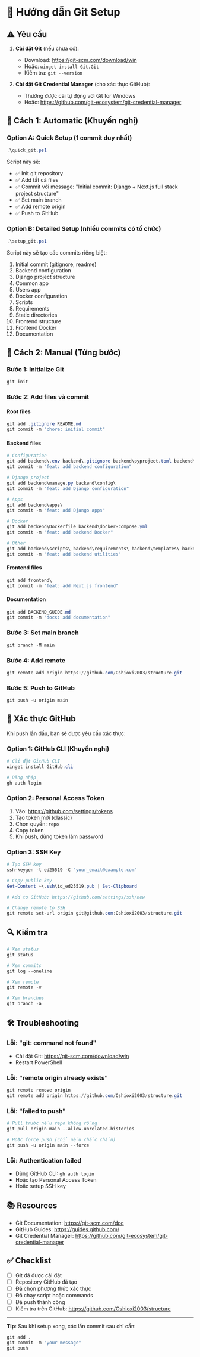 # 📝 Hướng dẫn Git Setup

## ⚠️ Yêu cầu

1. **Cài đặt Git** (nếu chưa có):
   - Download: https://git-scm.com/download/win
   - Hoặc: `winget install Git.Git`
   - Kiểm tra: `git --version`

2. **Cài đặt Git Credential Manager** (cho xác thực GitHub):
   - Thường được cài tự động với Git for Windows
   - Hoặc: https://github.com/git-ecosystem/git-credential-manager

## 🚀 Cách 1: Automatic (Khuyến nghị)

### Option A: Quick Setup (1 commit duy nhất)

```powershell
.\quick_git.ps1
```

Script này sẽ:
- ✅ Init git repository
- ✅ Add tất cả files
- ✅ Commit với message: "Initial commit: Django + Next.js full stack project structure"
- ✅ Set main branch
- ✅ Add remote origin
- ✅ Push to GitHub

### Option B: Detailed Setup (nhiều commits có tổ chức)

```powershell
.\setup_git.ps1
```

Script này sẽ tạo các commits riêng biệt:
1. Initial commit (gitignore, readme)
2. Backend configuration
3. Django project structure
4. Common app
5. Users app
6. Docker configuration
7. Scripts
8. Requirements
9. Static directories
10. Frontend structure
11. Frontend Docker
12. Documentation

## 🔧 Cách 2: Manual (Từng bước)

### Bước 1: Initialize Git

```powershell
git init
```

### Bước 2: Add files và commit

#### Root files
```powershell
git add .gitignore README.md
git commit -m "chore: initial commit"
```

#### Backend files
```powershell
# Configuration
git add backend\.env backend\.gitignore backend\pyproject.toml backend\requirements.txt backend\Makefile backend\README.md
git commit -m "feat: add backend configuration"

# Django project
git add backend\manage.py backend\config\
git commit -m "feat: add Django configuration"

# Apps
git add backend\apps\
git commit -m "feat: add Django apps"

# Docker
git add backend\Dockerfile backend\docker-compose.yml
git commit -m "feat: add backend Docker"

# Other
git add backend\scripts\ backend\requirements\ backend\templates\ backend\static\ backend\media\
git commit -m "feat: add backend utilities"
```

#### Frontend files
```powershell
git add frontend\
git commit -m "feat: add Next.js frontend"
```

#### Documentation
```powershell
git add BACKEND_GUIDE.md
git commit -m "docs: add documentation"
```

### Bước 3: Set main branch

```powershell
git branch -M main
```

### Bước 4: Add remote

```powershell
git remote add origin https://github.com/Oshioxi2003/structure.git
```

### Bước 5: Push to GitHub

```powershell
git push -u origin main
```

## 🔐 Xác thực GitHub

Khi push lần đầu, bạn sẽ được yêu cầu xác thực:

### Option 1: GitHub CLI (Khuyến nghị)
```powershell
# Cài đặt GitHub CLI
winget install GitHub.cli

# Đăng nhập
gh auth login
```

### Option 2: Personal Access Token
1. Vào: https://github.com/settings/tokens
2. Tạo token mới (classic)
3. Chọn quyền: `repo`
4. Copy token
5. Khi push, dùng token làm password

### Option 3: SSH Key
```powershell
# Tạo SSH key
ssh-keygen -t ed25519 -C "your_email@example.com"

# Copy public key
Get-Content ~\.ssh\id_ed25519.pub | Set-Clipboard

# Add to GitHub: https://github.com/settings/ssh/new

# Change remote to SSH
git remote set-url origin git@github.com:Oshioxi2003/structure.git
```

## 🔍 Kiểm tra

```powershell
# Xem status
git status

# Xem commits
git log --oneline

# Xem remote
git remote -v

# Xem branches
git branch -a
```

## 🛠️ Troubleshooting

### Lỗi: "git: command not found"
- Cài đặt Git: https://git-scm.com/download/win
- Restart PowerShell

### Lỗi: "remote origin already exists"
```powershell
git remote remove origin
git remote add origin https://github.com/Oshioxi2003/structure.git
```

### Lỗi: "failed to push"
```powershell
# Pull trước nếu repo không rỗng
git pull origin main --allow-unrelated-histories

# Hoặc force push (chỉ nếu chắc chắn)
git push -u origin main --force
```

### Lỗi: Authentication failed
- Dùng GitHub CLI: `gh auth login`
- Hoặc tạo Personal Access Token
- Hoặc setup SSH key

## 📚 Resources

- Git Documentation: https://git-scm.com/doc
- GitHub Guides: https://guides.github.com/
- Git Credential Manager: https://github.com/git-ecosystem/git-credential-manager

## ✅ Checklist

- [ ] Git đã được cài đặt
- [ ] Repository GitHub đã tạo
- [ ] Đã chọn phương thức xác thực
- [ ] Đã chạy script hoặc commands
- [ ] Đã push thành công
- [ ] Kiểm tra trên GitHub: https://github.com/Oshioxi2003/structure

---

**Tip**: Sau khi setup xong, các lần commit sau chỉ cần:
```powershell
git add .
git commit -m "your message"
git push
```
